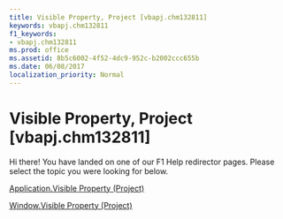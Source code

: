 ```yaml
---
title: Visible Property, Project [vbapj.chm132811]
keywords: vbapj.chm132811
f1_keywords:
- vbapj.chm132811
ms.prod: office
ms.assetid: 8b5c6002-4f52-4dc9-952c-b2002ccc655b
ms.date: 06/08/2017
localization_priority: Normal
---
```



# Visible Property, Project [vbapj.chm132811]

Hi there! You have landed on one of our F1 Help redirector pages. Please select the topic you were looking for below.

[Application.Visible Property (Project)](http://msdn.microsoft.com/library/43bf25de-4908-1fad-e5d5-9fba21e8b03c%28Office.15%29.aspx)

[Window.Visible Property (Project)](http://msdn.microsoft.com/library/470b7c57-3a5c-73da-d584-d757e6071001%28Office.15%29.aspx)


